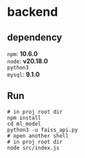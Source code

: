 # backend

## dependency
`npm`: **10.6.0**  
`node`: **v20.18.0**  
`python3`  
`mysql`: **9.1.0**

## Run
```shell
# in proj root dir
npm install
cd ml_model
python3 -u faiss_api.py
# open another shell
# in proj root dir
node src/index.js 
```